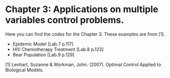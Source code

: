 Chapter 3: Applications on multiple variables control problems.
===============================================================
Here you can find the codes for the Chapter 3. These examples
are from [1].

* Epidemic Model [Lab.7 p.117]
* HIV Chemotherapy Treatment [Lab.8 p.123]
* Bear Population [Lab.9 p.129]

[1] Lenhart, Suzanne & Workman, John. (2007). Optimal Control Applied to Biological Models. 
